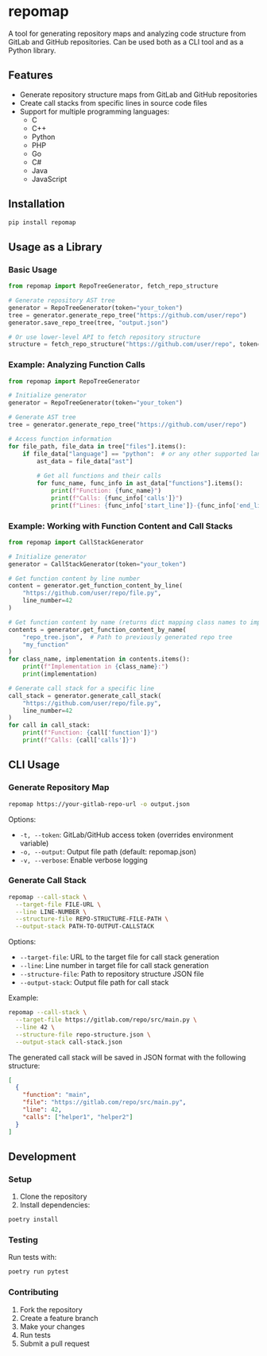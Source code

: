 # repomap

A tool for generating repository maps and analyzing code structure from GitLab and GitHub repositories. Can be used both as a CLI tool and as a Python library.

## Features

- Generate repository structure maps from GitLab and GitHub repositories
- Create call stacks from specific lines in source code files
- Support for multiple programming languages:
  - C
  - C++
  - Python
  - PHP
  - Go
  - C#
  - Java
  - JavaScript

## Installation

```bash
pip install repomap
```

## Usage as a Library

### Basic Usage

```python
from repomap import RepoTreeGenerator, fetch_repo_structure

# Generate repository AST tree
generator = RepoTreeGenerator(token="your_token")
tree = generator.generate_repo_tree("https://github.com/user/repo")
generator.save_repo_tree(tree, "output.json")

# Or use lower-level API to fetch repository structure
structure = fetch_repo_structure("https://github.com/user/repo", token="your_token")
```

### Example: Analyzing Function Calls

```python
from repomap import RepoTreeGenerator

# Initialize generator
generator = RepoTreeGenerator(token="your_token")

# Generate AST tree
tree = generator.generate_repo_tree("https://github.com/user/repo")

# Access function information
for file_path, file_data in tree["files"].items():
    if file_data["language"] == "python":  # or any other supported language
        ast_data = file_data["ast"]
        
        # Get all functions and their calls
        for func_name, func_info in ast_data["functions"].items():
            print(f"Function: {func_name}")
            print(f"Calls: {func_info['calls']}")
            print(f"Lines: {func_info['start_line']}-{func_info['end_line']}")
```

### Example: Working with Function Content and Call Stacks

```python
from repomap import CallStackGenerator

# Initialize generator
generator = CallStackGenerator(token="your_token")

# Get function content by line number
content = generator.get_function_content_by_line(
    "https://github.com/user/repo/file.py",
    line_number=42
)

# Get function content by name (returns dict mapping class names to implementations)
contents = generator.get_function_content_by_name(
    "repo_tree.json",  # Path to previously generated repo tree
    "my_function"
)
for class_name, implementation in contents.items():
    print(f"Implementation in {class_name}:")
    print(implementation)

# Generate call stack for a specific line
call_stack = generator.generate_call_stack(
    "https://github.com/user/repo/file.py",
    line_number=42
)
for call in call_stack:
    print(f"Function: {call['function']}")
    print(f"Calls: {call['calls']}")
```

## CLI Usage

### Generate Repository Map

```bash
repomap https://your-gitlab-repo-url -o output.json
```

Options:
- `-t, --token`: GitLab/GitHub access token (overrides environment variable)
- `-o, --output`: Output file path (default: repomap.json)
- `-v, --verbose`: Enable verbose logging

### Generate Call Stack

```bash
repomap --call-stack \
  --target-file FILE-URL \
  --line LINE-NUMBER \
  --structure-file REPO-STRUCTURE-FILE-PATH \
  --output-stack PATH-TO-OUTPUT-CALLSTACK
```

Options:
- `--target-file`: URL to the target file for call stack generation
- `--line`: Line number in target file for call stack generation
- `--structure-file`: Path to repository structure JSON file
- `--output-stack`: Output file path for call stack

Example:
```bash
repomap --call-stack \
  --target-file https://gitlab.com/repo/src/main.py \
  --line 42 \
  --structure-file repo-structure.json \
  --output-stack call-stack.json
```

The generated call stack will be saved in JSON format with the following structure:
```json
[
  {
    "function": "main",
    "file": "https://gitlab.com/repo/src/main.py",
    "line": 42,
    "calls": ["helper1", "helper2"]
  }
]
```

## Development

### Setup

1. Clone the repository
2. Install dependencies:
```bash
poetry install
```

### Testing

Run tests with:
```bash
poetry run pytest
```

### Contributing

1. Fork the repository
2. Create a feature branch
3. Make your changes
4. Run tests
5. Submit a pull request
